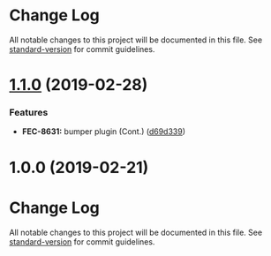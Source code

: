 # Change Log

All notable changes to this project will be documented in this file. See [standard-version](https://github.com/conventional-changelog/standard-version) for commit guidelines.

<a name="1.1.0"></a>
# [1.1.0](https://github.com/kaltura/playkit-js-bumper/compare/v1.0.0...v1.1.0) (2019-02-28)


### Features

* **FEC-8631:** bumper plugin (Cont.) ([d69d339](https://github.com/kaltura/playkit-js-bumper/commit/d69d339))



<a name="1.0.0"></a>
# 1.0.0 (2019-02-21)



# Change Log

All notable changes to this project will be documented in this file. See [standard-version](https://github.com/conventional-changelog/standard-version) for commit guidelines.
